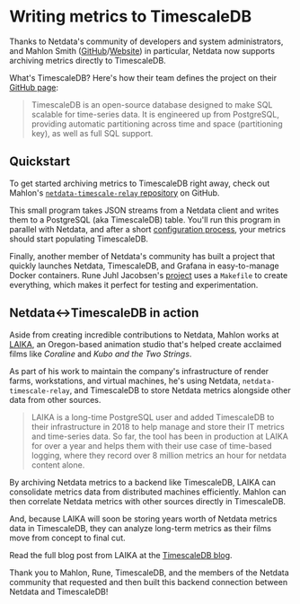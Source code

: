 <!--
title: "Writing metrics to TimescaleDB"
custom_edit_url: https://github.com/netdata/netdata/edit/master/backends/TIMESCALE.md
-->

# Writing metrics to TimescaleDB

Thanks to Netdata's community of developers and system administrators, and Mahlon Smith
([GitHub](https://github.com/mahlonsmith)/[Website](http://www.martini.nu/)) in particular, Netdata now supports
archiving metrics directly to TimescaleDB.

What's TimescaleDB? Here's how their team defines the project on their [GitHub page](https://github.com/timescale/timescaledb):

> TimescaleDB is an open-source database designed to make SQL scalable for time-series data. It is engineered up from
> PostgreSQL, providing automatic partitioning across time and space (partitioning key), as well as full SQL support.

## Quickstart

To get started archiving metrics to TimescaleDB right away, check out Mahlon's [`netdata-timescale-relay`
repository](https://github.com/mahlonsmith/netdata-timescale-relay) on GitHub. 

This small program takes JSON streams from a Netdata client and writes them to a PostgreSQL (aka TimescaleDB) table.
You'll run this program in parallel with Netdata, and after a short [configuration
process](https://github.com/mahlonsmith/netdata-timescale-relay#configuration), your metrics should start populating
TimescaleDB.

Finally, another member of Netdata's community has built a project that quickly launches Netdata, TimescaleDB, and
Grafana in easy-to-manage Docker containers. Rune Juhl Jacobsen's
[project](https://github.com/runejuhl/grafana-timescaledb) uses a `Makefile` to create everything, which makes it
perfect for testing and experimentation.

## Netdata&#8596;TimescaleDB in action

Aside from creating incredible contributions to Netdata, Mahlon works at [LAIKA](https://www.laika.com/), an
Oregon-based animation studio that's helped create acclaimed films like _Coraline_ and _Kubo and the Two Strings_.

As part of his work to maintain the company's infrastructure of render farms, workstations, and virtual machines, he's
using Netdata, `netdata-timescale-relay`, and TimescaleDB to store Netdata metrics alongside other data from other
sources.

> LAIKA is a long-time PostgreSQL user and added TimescaleDB to their infrastructure in 2018 to help manage and store
> their IT metrics and time-series data. So far, the tool has been in production at LAIKA for over a year and helps them
> with their use case of time-based logging, where they record over 8 million metrics an hour for netdata content alone.

By archiving Netdata metrics to a backend like TimescaleDB, LAIKA can consolidate metrics data from distributed machines
efficiently. Mahlon can then correlate Netdata metrics with other sources directly in TimescaleDB.

And, because LAIKA will soon be storing years worth of Netdata metrics data in TimescaleDB, they can analyze long-term
metrics as their films move from concept to final cut.

Read the full blog post from LAIKA at the [TimescaleDB
blog](https://blog.timescale.com/blog/writing-it-metrics-from-netdata-to-timescaledb/amp/).

Thank you to Mahlon, Rune, TimescaleDB, and the members of the Netdata community that requested and then built this
backend connection between Netdata and TimescaleDB!


